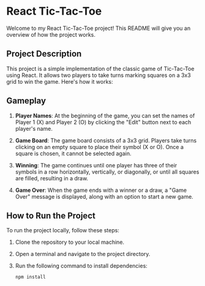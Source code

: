 # React Tic-Tac-Toe

Welcome to my React Tic-Tac-Toe project! This README will give you an overview of how the project works.

## Project Description

This project is a simple implementation of the classic game of Tic-Tac-Toe using React. It allows two players to take turns marking squares on a 3x3 grid to win the game. Here's how it works:

## Gameplay

1. **Player Names**: At the beginning of the game, you can set the names of Player 1 (X) and Player 2 (O) by clicking the "Edit" button next to each player's name.

2. **Game Board**: The game board consists of a 3x3 grid. Players take turns clicking on an empty square to place their symbol (X or O). Once a square is chosen, it cannot be selected again.

3. **Winning**: The game continues until one player has three of their symbols in a row horizontally, vertically, or diagonally, or until all squares are filled, resulting in a draw.

4. **Game Over**: When the game ends with a winner or a draw, a "Game Over" message is displayed, along with an option to start a new game.

## How to Run the Project

To run the project locally, follow these steps:

1. Clone the repository to your local machine.

2. Open a terminal and navigate to the project directory.

3. Run the following command to install dependencies:

   ```bash
   npm install



